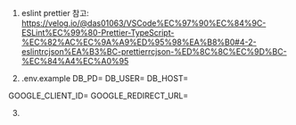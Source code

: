 1. eslint prettier 참고: https://velog.io/@das01063/VSCode%EC%97%90%EC%84%9C-ESLint%EC%99%80-Prettier-TypeScript-%EC%82%AC%EC%9A%A9%ED%95%98%EA%B8%B0#4-2-eslintrcjson%EA%B3%BC-prettierrcjson-%ED%8C%8C%EC%9D%BC-%EC%84%A4%EC%A0%95

2. .env.example 
DB_PD=
DB_USER=
DB_HOST=

GOOGLE_CLIENT_ID=
GOOGLE_REDIRECT_URL=

3. 